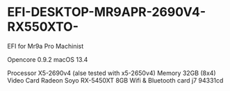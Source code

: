 # EFI-DESKTOP-MR9APR-2690V4-RX550XTO-

EFI for Mr9a Pro Machinist

Opencore 0.9.2
macOS 13.4

Processor X5-2690v4 (alse tested with x5-2650v4)
Memory 32GB (8x4)
Video Card Radeon Soyo RX-5450XT 8GB
Wifi & Bluetooth card j7 94331cd

